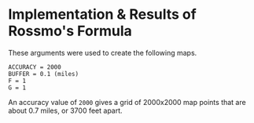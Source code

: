 # Implementation & Results of Rossmo's Formula

These arguments were used to create the following maps.

```
ACCURACY = 2000
BUFFER = 0.1 (miles)
F = 1
G = 1
```

An accuracy value of `2000` gives a grid of 2000x2000 map points that are about 0.7 miles, or 3700 feet apart.